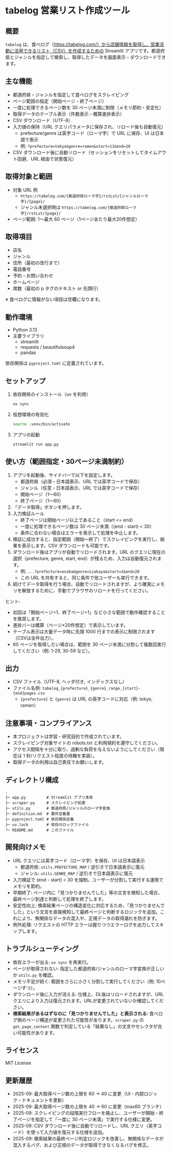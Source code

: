 # tabelog 営業リスト作成ツール

## 概要
`tabelog` は、食べログ（https://tabelog.com/）から店舗情報を取得し、営業活動に活用できるリスト（CSV）を作成するための Streamlit アプリです。都道府県とジャンルを指定して検索し、取得したデータを画面表示・ダウンロードできます。

## 主な機能
- 都道府県・ジャンルを指定して食べログをスクレイピング
- ページ範囲の指定（開始ページ・終了ページ）
- 一度に処理できるページ数を 30 ページ未満に制限（メモリ節約・安定化）
- 取得データのテーブル表示（件数表示・概算進捗表示）
- CSV ダウンロード（UTF-8）
- 入力値の保持（URL クエリパラメータに保存され、リロード後も自動復元）
  - prefecture/genre は英字コード（ローマ字）で URL に保存、UI は日本語で表示
  - 例: `?prefecture=tokyo&genre=ramen&start=11&end=20`
- CSV ダウンロード後に自動リロード（セッションをリセットしてタイムアウト回避、URL 経由で状態復元）

## 取得対象と範囲
- 対象 URL 例
  - `https://tabelog.com/{都道府県ローマ字}/rstLst/{ジャンルローマ字}/{page}/`
  - ジャンル未選択時は `https://tabelog.com/{都道府県ローマ字}/rstLst/{page}/`
- ページ範囲: 1〜最大 60 ページ（1ページあたり最大20件想定）

## 取得項目
- 店名
- ジャンル
- 住所（最初の改行まで）
- 電話番号
- 予約・お問い合わせ
- ホームページ
- 席数（最初の p タグのテキスト or 先頭行）

※ 食べログに情報がない項目は空欄になります。

## 動作環境
- Python 3.13
- 主要ライブラリ
  - streamlit
  - requests / beautifulsoup4
  - pandas

依存関係は `pyproject.toml` に定義されています。

## セットアップ
1. 依存関係のインストール（uv を利用）
   ```bash
   uv sync
   ```
2. 仮想環境の有効化
   ```bash
   source .venv/bin/activate
   ```
3. アプリの起動
   ```bash
   streamlit run app.py
   ```

## 使い方（範囲指定・30ページ未満制約）
1. アプリを起動後、サイドバーで以下を設定します。
   - 都道府県（必須・日本語表示、URL では英字コードで保存）
   - ジャンル（任意・日本語表示、URL では英字コードで保存）
   - 開始ページ（1〜60）
   - 終了ページ（1〜60）
2. 「データ取得」ボタンを押します。
3. 入力検証ルール
   - 終了ページは開始ページ以上であること（start <= end）
   - 一度に処理できるページ数は 30 ページ未満（(end - start) < 30）
   - 条件に合わない場合はエラーを表示して処理を中止します。
4. 検証に成功すると、指定範囲（開始〜終了）でスクレイピングを実行し、結果を表示します。CSV ダウンロードも可能です。
5. ダウンロード後はアプリが自動でリロードされます。URL のクエリに現在の選択（prefecture, genre, start, end）が残るため、入力は自動復元されます。
   - 例: `...?prefecture=osaka&genre=izakaya&start=1&end=20`
   - この URL を共有すると、同じ条件で他ユーザーも実行できます。
6. 続けてデータ取得を行う場合、自動でリロードされますが、より確実にメモリを解放するために、手動でブラウザのリロードを行ってください。

ヒント:
- 初回は「開始ページ=1、終了ページ=1」など小さな範囲で動作確認することを推奨します。
- 進捗バーは概算（ページ×20件想定）で表示しています。
- テーブル表示は大量データ時に先頭 1000 行までの表示に制限されます（CSVは全件出力）。
- 60 ページを取得したい場合は、範囲を 30 ページ未満に分割して複数回実行してください（例: 1-29, 30-59 など）。

## 出力
- CSV ファイル（UTF-8, ヘッダ付き, インデックスなし）
- ファイル名例: `tabelog_{prefecture}_{genre}_range_{start}-{end}pages.csv`
  - `{prefecture}` と `{genre}` は URL の英字コードに対応（例: tokyo, ramen）

## 注意事項・コンプライアンス
- 本プロジェクトは学習・研究目的で作成されています。
- スクレイピング対象サイトの robots.txt と利用規約を遵守してください。
- アクセス間隔を十分に取り、過剰な負荷を与えないようにしてください（現在は 1 秒/リクエスト程度の待機を実装）。
- 取得データの利用は自己責任でお願いします。

## ディレクトリ構成
```
.
├─ app.py         # Streamlit アプリ本体
├─ scraper.py     # スクレイピング処理
├─ utils.py       # 都道府県/ジャンルのローマ字変換
├─ definition.md  # 要件定義書
├─ pyproject.toml # 依存関係定義
├─ uv.lock        # 依存のロックファイル
└─ README.md      # このファイル
```

## 開発向けメモ
- URL クエリには英字コード（ローマ字）を保存、UI は日本語表示
  - 都道府県: `utils.PREFECTURE_MAP` / 逆引きで日本語表示に復元
  - ジャンル: `utils.GENRE_MAP` / 逆引きで日本語表示に復元
- 入力検証で (end - start) < 30 を強制。ユーザーが分割して実行する運用でメモリを節約。
- 早期終了: ページ内に「見つかりませんでした」等の文言を検知した場合、最終ページ到達と判断して処理を終了します。
- 安定性向上: 検索結果ページの構造変化に対応するため、「見つかりませんでした」という文言を直接検知して最終ページと判断するロジックを追加。これにより、無関係なデータの混入や、正規データの取得漏れを防ぎます。
- 例外処理: リクエストの HTTP エラーは握りつつエラーログを出力してスキップします。

## トラブルシューティング
- 依存エラーが出る: `uv sync` を再実行。
- ページが取得されない: 指定した都道府県/ジャンルのローマ字変換が正しいか `utils.py` を確認。
- メモリ不足が続く: 範囲をさらに小さく分割して実行してください（例: 10ページずつ）。
- ダウンロード後に入力が消える: 仕様上、DL後はリロードされますが、URLクエリにより入力は復元されます。URLが変更されていないか確認してください。
- **検索結果があるはずなのに「見つかりませんでした」と表示される:** 食べログ側のページ構造が変更された可能性があります。`scraper.py` の `get_page_content` 関数で判定している「結果なし」の文言やセレクタが古い可能性があります。

## ライセンス
MIT License

## 更新履歴
- 2025-09: 最大取得ページ数の上限を 60 → 40 に変更（UI・内部ロジック・ドキュメントを更新）
- 2025-09: 最大取得ページ数の上限を 40 → 60 に変更（max60 ブランチ）
- 2025-09: スクレイピングの段階実行フローを廃止し、ユーザーが開始・終了ページを指定して「一度に 30 ページ未満」で実行する仕様に変更。
- 2025-09: CSV ダウンロード後に自動でリロードし、URL クエリ（英字コード）を使って入力値を復元する仕様を追加。
- 2025-09: 検索結果の最終ページ判定ロジックを改善し、無関係なデータが混入するバグ、および正規のデータが取得できなくなるバグを修正。
